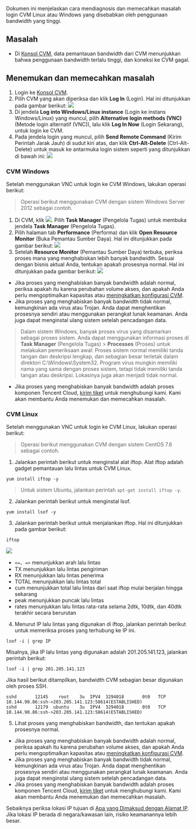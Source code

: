
Dokumen ini menjelaskan cara mendiagnosis dan memecahkan masalah login CVM Linux atau Windows yang disebabkan oleh penggunaan bandwidth yang tinggi.

## Masalah
- Di [Konsol CVM](https://console.cloud.tencent.com/cvm/index), data pemantauan bandwidth dari CVM menunjukkan bahwa penggunaan bandwidth terlalu tinggi, dan koneksi ke CVM gagal.

## Menemukan dan memecahkan masalah

1. Login ke [Konsol CVM](https://console.cloud.tencent.com/cvm/index).
2. Pilih CVM yang akan diperiksa dan klik **Log In** (Login). Hal ini ditunjukkan pada gambar berikut:
![](https://main.qcloudimg.com/raw/d9ccf04da21f4ac86d624742c87d5628.png)
3. Di jendela **Log into Windows/Linux instance** (Login ke instans Windows/Linux) yang muncul, pilih **Alternative login methods (VNC)** (Metode login alternatif (VNC)), lalu klik **Log In Now** (Login Sekarang), untuk login ke CVM.
4. Pada jendela login yang muncul, pilih **Send Remote Command** (Kirim Perintah Jarak Jauh) di sudut kiri atas, dan klik **Ctrl-Alt-Delete** (Ctrl-Alt-Delete) untuk masuk ke antarmuka login sistem seperti yang ditunjukkan di bawah ini:
![](https://main.qcloudimg.com/raw/5064251ea86085326e86884a1c13ef6b.png)

### CVM Windows
Setelah menggunakan VNC untuk login ke CVM Windows, lakukan operasi berikut:
> Operasi berikut menggunakan CVM dengan sistem Windows Server 2012 sebagai contoh.
>
1. Di CVM, klik <img src="https://main.qcloudimg.com/raw/87d894e564b7e837d9f478298cf2e292.png" style="margin: 0;"></img>. Pilih **Task Manager** (Pengelola Tugas) untuk membuka jendela **Task Manager** (Pengelola Tugas).
2. Pilih halaman tab **Performance** (Performa) dan klik **Open Resource Monitor** (Buka Pemantau Sumber Daya). Hal ini ditunjukkan pada gambar berikut:
![](https://main.qcloudimg.com/raw/a635da7e769cc1424b225674803e5cb1.png)
3. Setelah **Resource Monitor** (Pemantau Sumber Daya) terbuka, periksa proses mana yang menghabiskan lebih banyak bandwidth. Sesuai dengan bisnis aktual Anda, tentukan apakah prosesnya normal. Hal ini ditunjukkan pada gambar berikut:
![](https://main.qcloudimg.com/raw/6a131472fc52bb4f5c4d5f57a1b7b010.png)
 - Jika proses yang menghabiskan banyak bandwidth adalah normal, periksa apakah itu karena perubahan volume akses, dan apakah Anda perlu mengoptimalkan kapasitas atau [meningkatkan konfigurasi CVM](https://intl.cloud.tencent.com/document/product/213/2178).
 - Jika proses yang menghabiskan banyak bandwidth tidak normal, kemungkinan ada virus atau Trojan. Anda dapat menghentikan prosesnya sendiri atau menggunakan perangkat lunak keamanan. Anda juga dapat menginstal ulang sistem setelah pencadangan data.
 > Dalam sistem Windows, banyak proses virus yang disamarkan sebagai proses sistem. Anda dapat menggunakan informasi proses di **Task Manager** (Pengelola Tugas) > **Processes** (Proses) untuk melakukan pemeriksaan awal:
 > Proses sistem normal memiliki tanda tangan dan deskripsi lengkap, dan sebagian besar terletak dalam direktori C:\Windows\System32. Program virus mungkin memiliki nama yang sama dengan proses sistem, tetapi tidak memiliki tanda tangan atau deskripsi. Lokasinya juga akan menjadi tidak normal.
 > 
 - Jika proses yang menghabiskan banyak bandwidth adalah proses komponen Tencent Cloud, [kirim tiket](https://console.cloud.tencent.com/workorder/category) untuk menghubungi kami. Kami akan membantu Anda menemukan dan memecahkan masalah.

### CVM Linux
Setelah menggunakan VNC untuk login ke CVM Linux, lakukan operasi berikut:
> Operasi berikut menggunakan CVM dengan sistem CentOS 7.6 sebagai contoh.
>
1. Jalankan perintah berikut untuk menginstal alat iftop. Alat iftop adalah gadget pemantauan lalu lintas untuk CVM Linux.
```
yum install iftop -y
```
> Untuk sistem Ubuntu, jalankan perintah `apt-get install iftop -y`.
>
2. Jalankan perintah berikut untuk menginstal lsof.
```
yum install lsof -y
```
3. Jalankan perintah berikut untuk menjalankan iftop. Hal ini ditunjukkan pada gambar berikut:
```
iftop
```
![](https://main.qcloudimg.com/raw/7fccea56d998a65df6ff7e9348772910.png)
 - `<=`、`=>` menunjukkan arah lalu lintas
 - TX menunjukkan lalu lintas pengiriman
 - RX menunjukkan lalu lintas penerima
 - TOTAL menunjukkan lalu lintas total
 - cum menunjukkan total lalu lintas dari saat iftop mulai berjalan hingga sekarang
 - peak menunjukkan puncak lalu lintas
 - rates menunjukkan lalu lintas rata-rata selama 2dtk, 10dtk, dan 40dtk terakhir secara berurutan
4. Menurut IP lalu lintas yang digunakan di iftop, jalankan perintah berikut untuk memeriksa proses yang terhubung ke IP ini.
```
lsof -i | grep IP
```
Misalnya, jika IP lalu lintas yang digunakan adalah 201.205.141.123, jalankan perintah berikut:
```
lsof -i | grep 201.205.141.123
```
Jika hasil berikut ditampilkan, bandwidth CVM sebagian besar digunakan oleh proses SSH.
```
sshd       12145    root    3u  IPV4  3294018       0t0   TCP 10.144.90.86:ssh->203.205.141.123:58614(ESTABLISHED)
sshd       12179  ubuntu    3u  IPV4  3294018       0t0   TCP 10.144.90.86:ssh->203.205.141.123:58614(ESTABLISHED)
```
5. Lihat proses yang menghabiskan bandwidth, dan tentukan apakah prosesnya normal.
 - Jika proses yang menghabiskan banyak bandwidth adalah normal, periksa apakah itu karena perubahan volume akses, dan apakah Anda perlu mengoptimalkan kapasitas atau [meningkatkan konfigurasi CVM](https://intl.cloud.tencent.com/document/product/213/2178).
 - Jika proses yang menghabiskan banyak bandwidth tidak normal, kemungkinan ada virus atau Trojan. Anda dapat menghentikan prosesnya sendiri atau menggunakan perangkat lunak keamanan. Anda juga dapat menginstal ulang sistem setelah pencadangan data.
 - Jika proses yang menghabiskan banyak bandwidth adalah proses komponen Tencent Cloud, [kirim tiket](https://console.cloud.tencent.com/workorder/category) untuk menghubungi kami. Kami akan membantu Anda menemukan dan memecahkan masalah.


Sebaiknya periksa lokasi IP tujuan di [Apa yang Dimaksud dengan Alamat IP](https://whatismyipaddress.com/). Jika lokasi IP berada di negara/kawasan lain, risiko keamanannya lebih besar.


